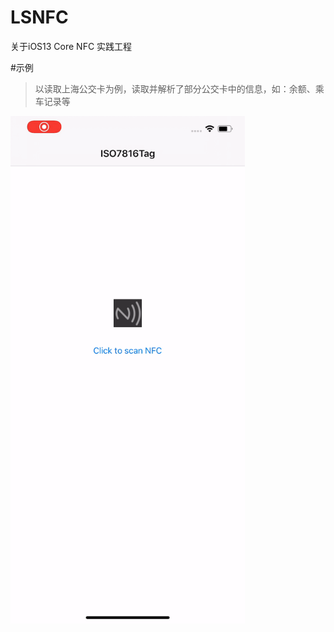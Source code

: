 # LSNFC
关于iOS13 Core NFC 实践工程

#示例
 > 以读取上海公交卡为例，读取并解析了部分公交卡中的信息，如：余额、乘车记录等
 
 
<img style="width:375px" src="./NFC_Doc/blog/RPReplay_Final1590976131.gif">
